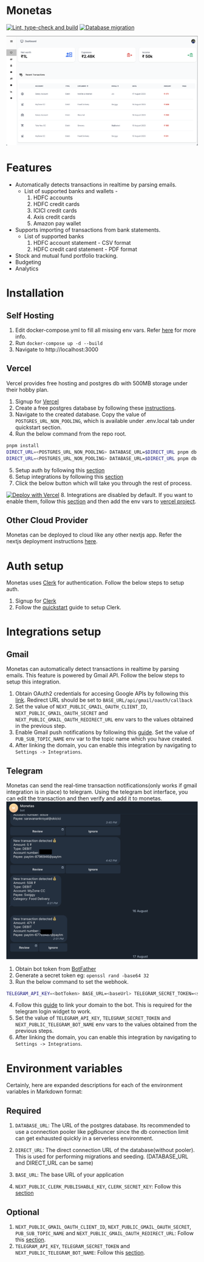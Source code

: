 # Monetas

[![Lint, type-check and build](https://github.com/athulp01/monetas/actions/workflows/ci.yml/badge.svg)](https://github.com/athulp01/monetas/actions/workflows/ci.yml)
[![Database migration](https://github.com/athulp01/monetas/actions/workflows/migrateDb.yml/badge.svg)](https://github.com/athulp01/monetas/actions/workflows/migrateDb.yml)

![screeshot](screenshots/ss.png)

# Features
* Automatically detects transactions in realtime by parsing emails.
   * List of supported banks and wallets - 
     1. HDFC accounts
     2. HDFC credit cards
     3. ICICI credit cards
     4. Axis credit cards
     5. Amazon pay wallet
* Supports importing of transactions from bank statements.
  * List of supported banks
    1. HDFC account statement - CSV format
    2. HDFC credit card statement - PDF format
* Stock and mutual fund portfolio tracking.
* Budgeting
* Analytics

# Installation
## Self Hosting
1. Edit docker-compose.yml to fill all missing env vars. Refer [here](#environment-variables) for more info.
2. Run `docker-compose up -d --build`
3. Navigate to http://localhost:3000

## Vercel
Vercel provides free hosting and postgres db with 500MB storage under their hobby plan.

1. Signup for [Vercel](https://vercel.com/home)
2. Create a free postgres database by following these [instructions](https://vercel.com/docs/storage/vercel-postgres/quickstart#create-a-postgres-database). 
3. Navigate to the created database. Copy the value of `POSTGRES_URL_NON_POOLING`, which is available under .env.local tab under quickstart section.
4. Run the below command from the repo root.
```bash
pnpm install
DIRECT_URL=<POSTGRES_URL_NON_POOLING> DATABASE_URL=$DIRECT_URL pnpm db:migrate
DIRECT_URL=<POSTGRES_URL_NON_POOLING> DATABASE_URL=$DIRECT_URL pnpm db:seed
```
5. Setup auth by following this [section](#auth-setup)
6. Setup integrations by following this [section](#integrations-setup)
7. Click the below button which will take you through the rest of process.

[![Deploy with Vercel](https://vercel.com/button)](https://vercel.com/new/clone?repository-url=https%3A%2F%2Fgithub.com%2Fathulp01%2Fmonetas&project-name=monetas&repository-name=monetas&demo-title=Monetas&demo-url=https%3A%2F%2Fmonetas.vercel.app&integration-ids=oac_7uYNbc9CdDAZmNqbt3LEkO3a)
8. Integrations are disabled by default. If you want to enable them, follow this [section](#integrations-setup) and then add the env vars to [vercel project](https://vercel.com/docs/projects/environment-variables).

## Other Cloud Provider
Monetas can be deployed to cloud like any other nextjs app. Refer the nextjs deployment instructions [here](https://nextjs.org/docs/pages/building-your-application/deploying#other-services).


# Auth setup
Monetas uses [Clerk](https://clerk.dev/) for authentication. Follow the below steps to setup auth.
1. Signup for [Clerk](https://clerk.dev/)
2. Follow the [quickstart](https://clerk.com/docs/authentication/set-up-your-application) guide to setup Clerk.

# Integrations setup
## Gmail
Monetas can automatically detect transactions in realtime by parsing emails. This feature is powered by Gmail API. Follow the below steps to setup this integration.
1. Obtain OAuth2 credentials for accesing Google APIs by following this [link](https://developers.google.com/identity/protocols/oauth). Redirect URL should be set to `BASE_URL/api/gmail/oauth/callback`
2. Set the value of `NEXT_PUBLIC_GMAIL_OAUTH_CLIENT_ID`, `NEXT_PUBLIC_GMAIL_OAUTH_SECRET` and `NEXT_PUBLIC_GMAIL_OAUTH_REDIRECT_URL` env vars to the values obtained in the previous step.
3. Enable Gmail push notifications by following this [guide](https://developers.google.com/gmail/api/guides/push). Set the value of `PUB_SUB_TOPIC_NAME` env var to the topic name which you have created.
5. After linking the domain, you can enable this integration by navigating to `Settings -> Integrations`.

## Telegram
Monetas can send the real-time transaction notifications(only works if gmail integration is in place) to telegram. Using the telegram bot interface, you can edit the transaction and then verify and add it to monetas.
![screeshot](screenshots/tg.png)

1. Obtain bot token from [BotFather](https://core.telegram.org/bots#6-botfather)
2. Generate a secret token eg: `openssl rand -base64 32`
3. Run the below command to set the webhook.
```bash
TELEGRAM_API_KEY=<botToken> BASE_URL=<baseUrl> TELEGRAM_SECRET_TOKEN=<secretToken> ./scripts/setup-telegram.sh
```
4. Follow this [guide](https://core.telegram.org/widgets/login#linking-your-domain-to-the-bot) to link your domain to the bot. This is required for the telegram login widget to work.
5. Set the value of `TELEGRAM_API_KEY`, `TELEGRAM_SECRET_TOKEN` and `NEXT_PUBLIC_TELEGRAM_BOT_NAME` env vars to the values obtained from the previous steps.
5. After linking the domain, you can enable this integration by navigating to `Settings -> Integrations`.

# Environment variables
Certainly, here are expanded descriptions for each of the environment variables in Markdown format:

## Required
1. `DATABASE_URL`:
   The URL of the postgres database. Its recommended to use a connection pooler like pgBouncer since the db connection limit can get exhausted quickly in a serverless environment.

2. `DIRECT_URL`:
   The direct connection URL of the database(without pooler). This is used for performing migrations and seeding. (DATABASE_URL and DIRECT_URL can be same)

3. `BASE_URL`:
   The base URL of your application
4. `NEXT_PUBLIC_CLERK_PUBLISHABLE_KEY`, `CLERK_SECRET_KEY`: Follow this [section](#auth-setup)

## Optional

1. `NEXT_PUBLIC_GMAIL_OAUTH_CLIENT_ID`, `NEXT_PUBLIC_GMAIL_OAUTH_SECRET`, `PUB_SUB_TOPIC_NAME` and `NEXT_PUBLIC_GMAIL_OAUTH_REDIRECT_URL`: Follow this [section](#gmail).
2. `TELEGRAM_API_KEY`, `TELEGRAM_SECRET_TOKEN` and `NEXT_PUBLIC_TELEGRAM_BOT_NAME`: Follow this [section](#telegram).
